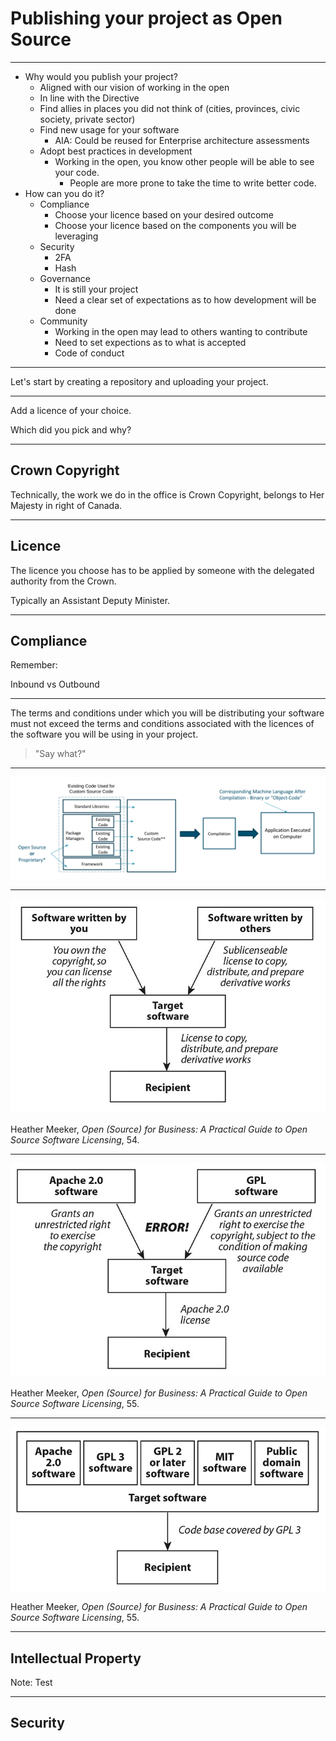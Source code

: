 # Publishing your project as Open Source

<!--markdownlint-disable MD035-->

---

* Why would you publish your project?
  * Aligned with our vision of working in the open
  * In line with the Directive
  * Find allies in places you did not think of (cities, provinces, civic society, private sector)
  * Find new usage for your software
    * AIA: Could be reused for Enterprise architecture assessments
  * Adopt best practices in development
    * Working in the open, you know other people will be able to see your code.
      * People are more prone to take the time to write better code.
* How can you do it?
  * Compliance
    * Choose your licence based on your desired outcome
    * Choose your licence based on the components you will be leveraging
  * Security
    * 2FA
    * Hash
  * Governance
    * It is still your project
    * Need a clear set of expectations as to how development will be done
  * Community
    * Working in the open may lead to others wanting to contribute
    * Need to set expections as to what is accepted
    * Code of conduct

---

Let's start by creating a repository and uploading your project.

------

Add a licence of your choice.

Which did you pick and why?

---

## Crown Copyright

Technically, the work we do in the office is Crown Copyright, belongs to Her Majesty in right of Canada.

------

## Licence

The licence you choose has to be applied by someone with the delegated authority from the Crown.

Typically an Assistant Deputy Minister.

---

## Compliance

Remember:

Inbound vs Outbound

------

The terms and conditions under which you will be distributing your software must not exceed the terms and conditions associated with the licences of the software you will be using in your project.

>"Say what?"

------

![software architecture](soft-arch.png)

------

![due diligence](due-diligence.png) 

Heather Meeker, _Open (Source) for Business: A Practical Guide to Open Source Software Licensing_, 54.

------

![non compliant example](apache2-gpl-error.png)

Heather Meeker, _Open (Source) for Business: A Practical Guide to Open Source Software Licensing_, 55.

------

![compliant example](apache2-gpl-ok.png)

Heather Meeker, _Open (Source) for Business: A Practical Guide to Open Source Software Licensing_, 55.

---

## Intellectual Property

Note:
Test

------

## Security

<!--markdownlin-enable MD035-->